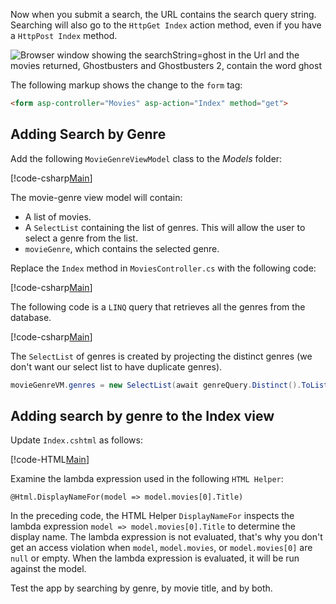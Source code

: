 <!--
[!code-html[Main](../../tutorials/first-mvc-app/start-mvc/sample/MvcMovie/Views/Shared/_Layout.cshtml?highlight=7,31)]


[!code-csharp[Main](../../tutorials/first-mvc-app/start-mvc/sample/MvcMovie/Controllers/MoviesController.cs?name=snippet_1stSearch)]

[!code-csharp[Main](../../tutorials/first-mvc-app/start-mvc/sample/MvcMovie/Controllers/MoviesController.cs?name=snippet_SearchNull)]

![Index view](../../tutorials/first-mvc-app/search/_static/ghost.png)


[!code-csharp[Main](../../tutorials/first-mvc-app/start-mvc/sample/MvcMovie/Startup.cs?highlight=5&name=snippet_1)]

--> 

Now when you submit a search, the URL contains the search query string. Searching will also go to the `HttpGet Index` action method, even if you have a `HttpPost Index` method.

![Browser window showing the searchString=ghost in the Url and the movies returned, Ghostbusters and Ghostbusters 2, contain the word ghost](../../tutorials/first-mvc-app/search/_static/search_get.png)

The following markup shows the change to the `form` tag:

```html
<form asp-controller="Movies" asp-action="Index" method="get">
   ```

## Adding Search by Genre

Add the following `MovieGenreViewModel` class to the *Models* folder:

[!code-csharp[Main](../../tutorials/first-mvc-app/start-mvc/sample/MvcMovie/Models/MovieGenreViewModel.cs)]

The movie-genre view model will contain:

   * A list of movies.
   * A `SelectList` containing the list of genres. This will allow the user to select a genre from the list.
   * `movieGenre`, which contains the selected genre.

Replace the `Index` method in `MoviesController.cs` with the following code:

[!code-csharp[Main](../../tutorials/first-mvc-app/start-mvc/sample/MvcMovie/Controllers/MoviesController.cs?name=snippet_SearchGenre)]

The following code is a `LINQ` query that retrieves all the genres from the database.

[!code-csharp[Main](../../tutorials/first-mvc-app/start-mvc/sample/MvcMovie/Controllers/MoviesController.cs?name=snippet_LINQ)]

The `SelectList` of genres is created by projecting the distinct genres (we don't want our select list to have duplicate genres).

```csharp
movieGenreVM.genres = new SelectList(await genreQuery.Distinct().ToListAsync())
   ```

## Adding search by genre to the Index view

Update `Index.cshtml` as follows:

[!code-HTML[Main](../../tutorials/first-mvc-app/start-mvc/sample/MvcMovie/Views/Movies/IndexFormGenreNoRating.cshtml?highlight=1,15,16,17,28,31,34,37,43)]

Examine the lambda expression used in the following `HTML Helper`:

 `@Html.DisplayNameFor(model => model.movies[0].Title)`
 
In the preceding code, the HTML Helper `DisplayNameFor` inspects the lambda expression `model => model.movies[0].Title` to determine the display name. The lambda expression is not evaluated, that's why you don't get an access violation when `model`, `model.movies`, or `model.movies[0]` are `null` or empty. When the lambda expression is evaluated, it will be run against the model.

Test the app by searching by genre, by movie title, and by both.

